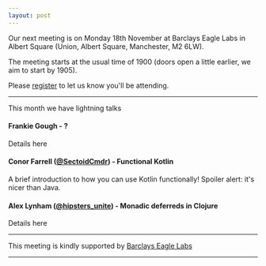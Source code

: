 ```yaml
---
layout: post
---
```


Our next meeting is on Monday 18th November at Barclays Eagle Labs in Albert Square (Union, Albert Square, Manchester, M2 6LW).

The meeting starts at the usual time of 1900 (doors open a little earlier, we aim to start by 1905).

Please [register][eventbrite] to let us know you'll be attending.

---

This month we have <number> lightning talks

#### Frankie Gough - ?

Details here

#### Conor Farrell ([@SectoidCmdr][conor]) - Functional Kotlin

A brief introduction to how you can use Kotlin functionally! Spoiler alert: it's nicer than Java. 

#### Alex Lynham ([@hipsters_unite][alex]) - Monadic deferreds in Clojure

Details here

---

This meeting is kindly supported by [Barclays Eagle Labs][EagleLabs]

---

[eventbrite]: https://www.eventbrite.com/e/lambdalounge-june-2019-lightning-talks-tickets-63084495424
[conor]: https://twitter.com/SectoidCmdr
[alex]: https://twitter.com/hipsters_unite
[EagleLabs]: https://labs.uk.barclays/
